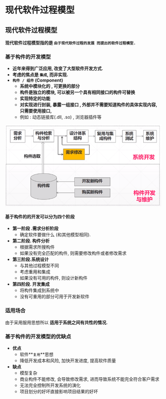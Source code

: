# 现代软件过程模型



## 现代软件过程模型

 **现代软件过程模型指的是 `由于现代软件过程的发展 而提出的软件过程模型.`**



### 基于构件的开发模型

* **近年来得到广泛应用, 改变了大型软件开发方式.**
* **考虑的焦点是 `集成`, 而非实现.**
* **`构件 / 组件` \(Component\)**
  * **系统中模块化的 , 可更换的部分** 
  * **构件是独立的模块, 可以被另一个具有相同接口的构件可替换**
  * **实现特定的功能**
  * **对实现进行封装,  暴露一组接口 , 外部并不需要知道构件的具体实现内容,只需要使用接口,**
  * 例如 :  动态链接库\(.dll, .so\) , 浏览器插件等

![&#x57FA;&#x4E8E;&#x6784;&#x5EFA;&#x7684;&#x5F00;&#x53D1;&#x6A21;&#x578B;&#x7684;&#x4E24;&#x90E8;&#x5206;,  &#x7CFB;&#x7EDF;&#x5F00;&#x53D1;&#x548C;&#x6784;&#x4EF6;&#x5F00;&#x53D1;&#x4E0E;&#x7EF4;&#x62A4;](../.gitbook/assets/image%20%28149%29.png)

#### 基于构件的的开发可以分为四个阶段

* **第一阶段 .需求分析阶段** 
  * 确定软件要做什么 \(和其他模型相同\).
* **第二阶段. 构件分析**
  * 根据需求所搜构件
  * 如果没有完全匹配的构件, 则需要修改构件或者修改需求
* **第三阶段.系统设计**
  * 与其他过程模型不同
  * 考虑重用和集成
  * 如果没有可用的构件, 则设计新构件
* **第四阶段. 开发集成**
  * 将构件集成到系统中
  * 没有可重用的部分可用于开发新软件

### 适用场合

由于采用服用思想所以  **适用于系统之间有共性的情况.**

### 基于构件的开发模型的优缺点

* **优点**
  * 软件**`复用`**思想
  * 降低开发成本和风险, 加快开发进度, 提高软件质量
* **缺点**
  * 模型复杂
  * 商业构件不能修改, 会导致修改需求, 进而导致系统不能完全符合客户需求
  * 无法完全控制所开发系统的演化
  * 项目划分的好坏直接影响项目结果的好坏

